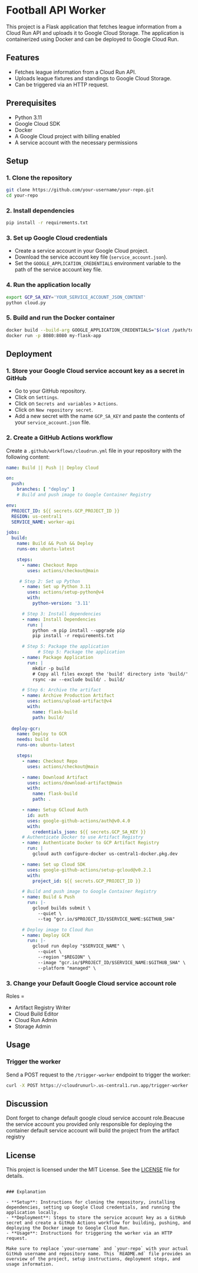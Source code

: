 

# Football API Worker

This project is a Flask application that fetches league information from a Cloud Run API and uploads it to Google Cloud Storage. The application is containerized using Docker and can be deployed to Google Cloud Run.

## Features

- Fetches league information from a Cloud Run API.
- Uploads league fixtures and standings to Google Cloud Storage.
- Can be triggered via an HTTP request.

## Prerequisites

- Python 3.11
- Google Cloud SDK
- Docker
- A Google Cloud project with billing enabled
- A service account with the necessary permissions

## Setup

### 1. Clone the repository

```sh
git clone https://github.com/your-username/your-repo.git
cd your-repo
```

### 2. Install dependencies

```sh
pip install -r requirements.txt
```

### 3. Set up Google Cloud credentials

- Create a service account in your Google Cloud project.
- Download the service account key file (`service_account.json`).
- Set the `GOOGLE_APPLICATION_CREDENTIALS` environment variable to the path of the service account key file.

### 4. Run the application locally

```sh
export GCP_SA_KEY='YOUR_SERVICE_ACCOUNT_JSON_CONTENT'
python cloud.py
```

### 5. Build and run the Docker container

```sh
docker build --build-arg GOOGLE_APPLICATION_CREDENTIALS="$(cat /path/to/service_account.json)" -t my-flask-app .
docker run -p 8080:8080 my-flask-app
```

## Deployment

### 1. Store your Google Cloud service account key as a secret in GitHub

- Go to your GitHub repository.
- Click on `Settings`.
- Click on `Secrets and variables` > `Actions`.
- Click on `New repository secret`.
- Add a new secret with the name `GCP_SA_KEY` and paste the contents of your `service_account.json` file.

### 2. Create a GitHub Actions workflow

Create a `.github/workflows/cloudrun.yml` file in your repository with the following content:

```yaml
name: Build || Push || Deploy Cloud

on:
  push:
    branches: [ "deploy" ]
    # Build and push image to Google Container Registry

env:
  PROJECT_ID: ${{ secrets.GCP_PROJECT_ID }}
  REGION: us-central1
  SERVICE_NAME: worker-api

jobs:
  build:
    name: Build && Push && Deploy
    runs-on: ubuntu-latest

    steps:
      - name: Checkout Repo
        uses: actions/checkout@main

     # Step 2: Set up Python
      - name: Set up Python 3.11
        uses: actions/setup-python@v4
        with:
          python-version: '3.11'

      # Step 3: Install dependencies
      - name: Install Dependencies
        run: |
          python -m pip install --upgrade pip
          pip install -r requirements.txt

      # Step 5: Package the application
            # Step 5: Package the application
      - name: Package Application
        run: |
          mkdir -p build
          # Copy all files except the 'build' directory into 'build/'
          rsync -av --exclude build/ . build/

      # Step 6: Archive the artifact
      - name: Archive Production Artifact
        uses: actions/upload-artifact@v4
        with:
          name: flask-build
          path: build/
      
  deploy-gcr:
    name: Deploy to GCR
    needs: build
    runs-on: ubuntu-latest

    steps:
      - name: Checkout Repo
        uses: actions/checkout@main

      - name: Download Artifact
        uses: actions/download-artifact@main
        with:
          name: flask-build
          path: .

      - name: Setup GCloud Auth
        id: auth
        uses: google-github-actions/auth@v0.4.0
        with:
          credentials_json: ${{ secrets.GCP_SA_KEY }}
      # Authenticate Docker to use Artifact Registry
      - name: Authenticate Docker to GCP Artifact Registry
        run: |
          gcloud auth configure-docker us-central1-docker.pkg.dev

      - name: Set up Cloud SDK
        uses: google-github-actions/setup-gcloud@v0.2.1
        with:
          project_id: ${{ secrets.GCP_PROJECT_ID }}

      # Build and push image to Google Container Registry
      - name: Build & Push
        run: |-
          gcloud builds submit \
            --quiet \
            --tag "gcr.io/$PROJECT_ID/$SERVICE_NAME:$GITHUB_SHA"

      # Deploy image to Cloud Run
      - name: Deploy GCR
        run: |-
          gcloud run deploy "$SERVICE_NAME" \
            --quiet \
            --region "$REGION" \
            --image "gcr.io/$PROJECT_ID/$SERVICE_NAME:$GITHUB_SHA" \
            --platform "managed" \

```
### 3. Change your Default Google Cloud service account role
Roles = 
- Artifact Registry Writer
- Cloud Build Editor
- Cloud Run Admin
- Storage Admin
  
## Usage

### Trigger the worker

Send a POST request to the `/trigger-worker` endpoint to trigger the worker:

```sh
curl -X POST https://<cloudrunurl>.us-central1.run.app/trigger-worker
```
## Discussion
Dont forget to change default google cloud service account role.Beacuse the service account you provided only responsible for deploying the container default service account will build the project from the artifact registry

## License

This project is licensed under the MIT License. See the [LICENSE](LICENSE) file for details.
```

### Explanation

- **Setup**: Instructions for cloning the repository, installing dependencies, setting up Google Cloud credentials, and running the application locally.
- **Deployment**: Steps to store the service account key as a GitHub secret and create a GitHub Actions workflow for building, pushing, and deploying the Docker image to Google Cloud Run.
- **Usage**: Instructions for triggering the worker via an HTTP request.

Make sure to replace `your-username` and `your-repo` with your actual GitHub username and repository name. This `README.md` file provides an overview of the project, setup instructions, deployment steps, and usage information.
